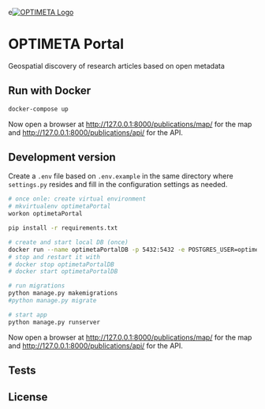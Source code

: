 e[![OPTIMETA Logo](https://projects.tib.eu/fileadmin/_processed_/e/8/csm_Optimeta_Logo_web_98c26141b1.png)](https://projects.tib.eu/optimeta/en/)

# OPTIMETA Portal

Geospatial discovery of research articles based on open metadata

## Run with Docker

```bash
docker-compose up
```

Now open a browser at <http://127.0.0.1:8000/publications/map/> for the map and <http://127.0.0.1:8000/publications/api/> for the API.

## Development version

Create a `.env` file based on `.env.example` in the same directory where `settings.py` resides and fill in the configuration settings as needed.

```bash
# once onle: create virtual environment
# mkvirtualenv optimetaPortal
workon optimetaPortal

pip install -r requirements.txt

# create and start local DB (once)
docker run --name optimetaPortalDB -p 5432:5432 -e POSTGRES_USER=optimeta -e POSTGRES_PASSWORD=optimeta -e POSTGRES_DB=optimetaPortal -d postgres:14
# stop and restart it with
# docker stop optimetaPortalDB
# docker start optimetaPortalDB

# run migrations
python manage.py makemigrations
#python manage.py migrate

# start app
python manage.py runserver
```

Now open a browser at <http://127.0.0.1:8000/publications/map/> for the map and <http://127.0.0.1:8000/publications/api/> for the API.

## Tests



## License


